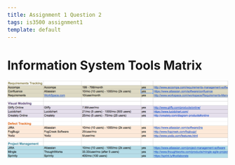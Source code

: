 ```yaml
---
title: Assignment 1 Question 2
tags: is3500 assignment1
template: default
---
```


# Information System Tools Matrix

<img class="img-responsive img-thumbnail blog-image" src="/images/is3500-a1q2.png" />
